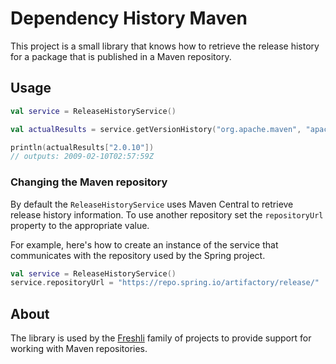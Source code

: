 # Dependency History Maven

This project is a small library that knows how to retrieve the release history for a package that is published in a Maven repository.

## Usage

```kotlin
val service = ReleaseHistoryService()

val actualResults = service.getVersionHistory("org.apache.maven", "apache-maven")

println(actualResults["2.0.10"])
// outputs: 2009-02-10T02:57:59Z
```

### Changing the Maven repository

By default the `ReleaseHistoryService` uses Maven Central to retrieve release history information. To use another repository set the `repositoryUrl` property to the appropriate value.

For example, here's how to create an instance of the service that communicates with the repository used by the Spring project.

```kotlin
val service = ReleaseHistoryService()
service.repositoryUrl = "https://repo.spring.io/artifactory/release/"
```

## About

The library is used by the [Freshli](https://github.com/corgibytes/freshli) family of projects to provide support for working with Maven repositories. 
